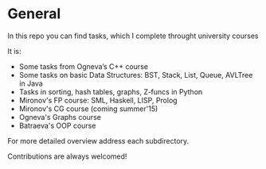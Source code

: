 General
=======

In this repo you can find tasks, which I complete throught university courses

It is:

* Some tasks from Ogneva’s C++ course
* Some tasks on basic Data Structures: BST, Stack, List, Queue, AVLTree in Java
* Tasks in sorting, hash tables, graphs, Z-funcs in Python
* Mironov's FP course: SML, Haskell, LISP, Prolog
* Mironov's CG course (coming summer'15)
* Ogneva's Graphs course
* Batraeva's OOP course

For more detailed overview address each subdirectory.

Contributions are always welcomed!

